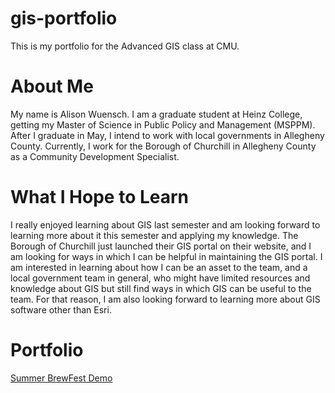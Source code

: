 # gis-portfolio
This is my portfolio for the Advanced GIS class at CMU.

# About Me
My name is Alison Wuensch. I am a graduate student at Heinz College, getting my Master of Science in Public Policy and Management (MSPPM). After I graduate in May, I intend to work with local governments in Allegheny County. Currently, I work for the Borough of Churchill in Allegheny County as a Community Development Specialist.


# What I Hope to Learn
I really enjoyed learning about GIS last semester and am looking forward to learning more about it this semester and applying my knowledge. The Borough of Churchill just launched their GIS portal on their website, and I am looking for ways in which I can be helpful in maintaining the GIS portal. I am interested in learning about how I can be an asset to the team, and a local government team in general, who might have limited resources and knowledge about GIS but still find ways in which GIS can be useful to the team. For that reason, I am also looking forward to learning more about GIS software other than Esri. 

# Portfolio
[Summer BrewFest Demo](/summerbrewfestdemo.md)
